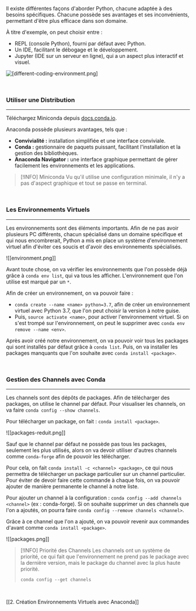 Il existe différentes façons d'aborder Python, chacune adaptée à des besoins spécifiques. Chacune possède ses avantages et ses inconvénients, permettant d'être plus efficace dans son domaine.

À titre d'exemple, on peut choisir entre :
- REPL (console Python), fourni par défaut avec Python.
- Un IDE, facilitant le débogage et le développement.
- Jupyter (IDE sur un serveur en ligne), qui a un aspect plus interactif et visuel.

![[different-coding-environment.png]](academind)

<br>

### Utiliser une Distribution

---

Téléchargez Miniconda depuis [docs.conda.io](https://docs.conda.io/projects/miniconda/en/latest/#latest-miniconda-installer-links).

Anaconda possède plusieurs avantages, tels que :
- **Convivialité :** installation simplifiée et une interface conviviale.
- **Conda :** gestionnaire de paquets puissant, facilitant l'installation et la gestion des bibliothèques.
- **Anaconda Navigator :** une interface graphique permettant de gérer facilement les environnements et les applications.

> [!INFO] Miniconda
> Vu qu'il utilise une configuration minimale, il n'y a pas d'aspect graphique et tout se passe en terminal.

<br>

### Les Environnements Virtuels

---

Les environnements sont des éléments importants. Afin de ne pas avoir plusieurs PC différents, chacun spécialisé dans un domaine spécifique et qui nous encombrerait, Python a mis en place un système d'environnement virtuel afin d'éviter ces soucis et d'avoir des environnements spécialisés.

![[environment.png]]

Avant toute chose, on va vérifier les environnements que l'on possède déjà grâce à `conda env list`, qui va tous les afficher. L'environnement que l'on utilise est marqué par un `*`.

Afin de créer un environnement, on va pouvoir faire :
- `conda create --name <name> python=3.7`, afin de créer un environnement virtuel avec Python 3.7, que l'on peut choisir la version à notre guise.
- Puis, `source activate <name>`, pour activer l'environnement virtuel.
Si on s'est trompé sur l'environnement, on peut le supprimer avec `conda env remove --name <env>`.

Après avoir créé notre environnement, on va pouvoir voir tous les packages qui sont installés par défaut grâce à `conda list`. Puis, on va installer les packages manquants que l'on souhaite avec `conda install <package>`.

<br>

### Gestion des Channels avec Conda

---

Les channels sont des dépôts de packages. Afin de télécharger des packages, on utilise le channel par défaut.
Pour visualiser les channels, on va faire `conda config --show channels`.

Pour télécharger un package, on fait : `conda install <package>`.

![[packages-reduit.png]]

Sauf que le channel par défaut ne possède pas tous les packages, seulement les plus utilisés, alors on va devoir utiliser d'autres channels comme `conda-forge` afin de pouvoir les télécharger.

Pour cela, on fait `conda install -c <channel> <package>`, ce qui nous permettra de télécharger un package particulier sur un channel particulier.
Pour éviter de devoir faire cette commande à chaque fois, on va pouvoir ajouter de manière permanente le channel à notre liste.

Pour ajouter un channel à la configuration : `conda config --add channels <channel>` (ex : conda-forge). Si on souhaite supprimer un des channels que l'on a ajoutés, on pourra faire `conda config --remove channels <channel>`.

Grâce à ce channel que l'on a ajouté, on va pouvoir revenir aux commandes d'avant comme `conda install <package>`.

![[packages.png]]

> [!INFO] Priorité des Channels
> Les channels ont un système de priorité, ce qui fait que l'environnement ne prend pas le package avec la dernière version, mais le package du channel avec la plus haute priorité.
>
> `conda config --get channels`

<br>

[[2. Création Environnements Virtuels avec Anaconda]]